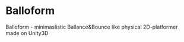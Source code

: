 # Balloform
 Balloform - minimaslistic Ballance&Bounce like physical 2D-platformer made on Unity3D

